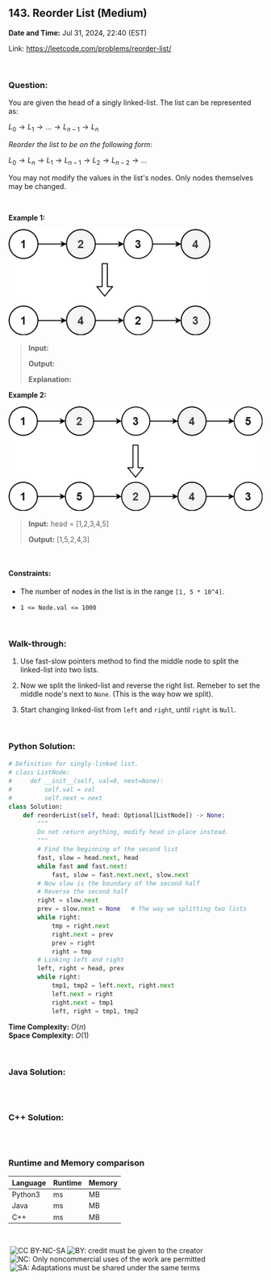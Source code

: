 ## 143. Reorder List (Medium)
**Date and Time:** Jul 31, 2024, 22:40 (EST)

Link: https://leetcode.com/problems/reorder-list/

<br>

### Question:
You are given the head of a singly linked-list. The list can be represented as:

$L_0 → L_1 → … → L_{n - 1} → L_n$

_Reorder the list to be on the following form_:

$L_0 → L_n → L_1 → L_{n - 1} → L_2 → L_{n - 2} → …$

You may not modify the values in the list's nodes. Only nodes themselves may be changed.

<br>

**Example 1:**

<img src="../images/143_1.jpg" width=400>

> **Input:**
> 
> **Output:**
>
> **Explanation:**

**Example 2:**

<img src="../images/143_2.jpg" width=530>

> **Input:** head = [1,2,3,4,5]
> 
> **Output:** [1,5,2,4,3]

<br>

#### Constraints:
* The number of nodes in the list is in the range `[1, 5 * 10^4]`.

* `1 <= Node.val <= 1000`

<br>

### Walk-through: 
1. Use fast-slow pointers method to find the middle node to split the linked-list into two lists.

2. Now we split the linked-list and reverse the right list. Remeber to set the middle node's next to `None`. (This is the way how we split).

3. Start changing linked-list from `left` and `right`, until `right` is `Null`.

<br>

### Python Solution:
```python
# Definition for singly-linked list.
# class ListNode:
#     def __init__(self, val=0, next=None):
#         self.val = val
#         self.next = next
class Solution:
    def reorderList(self, head: Optional[ListNode]) -> None:
        """
        Do not return anything, modify head in-place instead.
        """
        # Find the beginning of the second list
        fast, slow = head.next, head
        while fast and fast.next:
            fast, slow = fast.next.next, slow.next
        # Now slow is the boundary of the second half
        # Reverse the second half
        right = slow.next
        prev = slow.next = None   # The way we splitting two lists
        while right:
            tmp = right.next
            right.next = prev
            prev = right
            right = tmp
        # Linking left and right
        left, right = head, prev
        while right:
            tmp1, tmp2 = left.next, right.next
            left.next = right
            right.next = tmp1
            left, right = tmp1, tmp2
```
**Time Complexity:** $O(n)$ <br>
**Space Complexity:** $O(1)$

<br>

### Java Solution:
```java

```

<br>

### C++ Solution:
```cpp

```

<br>

### Runtime and Memory comparison
|Language|Runtime|Memory|
|---|---|---|
|Python3| ms| MB|
|Java   | ms| MB|
|C++    | ms| MB|

<br>

<img style="height:22px!important;margin-left:3px;vertical-align:text-bottom;" src="https://mirrors.creativecommons.org/presskit/icons/cc.svg?ref=chooser-v1" alt="CC BY-NC-SA" title="CC BY-NC-SA"><img style="height:22px!important;margin-left:3px;vertical-align:text-bottom;" src="https://mirrors.creativecommons.org/presskit/icons/by.svg?ref=chooser-v1" alt="BY: credit must be given to the creator" title="BY: credit must be given to the creator"><img style="height:22px!important;margin-left:3px;vertical-align:text-bottom;" src="https://mirrors.creativecommons.org/presskit/icons/nc.svg?ref=chooser-v1" alt="NC: Only noncommercial uses of the work are permitted" title="NC: Only noncommercial uses of the work are permitted"><img style="height:22px!important;margin-left:3px;vertical-align:text-bottom;" src="https://mirrors.creativecommons.org/presskit/icons/sa.svg?ref=chooser-v1" alt="SA: Adaptations must be shared under the same terms" title="SA: Adaptations must be shared under the same terms">
